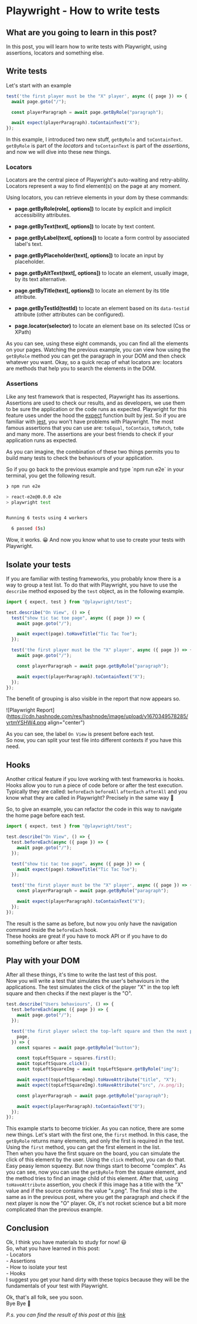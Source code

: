 # Playwright - How to write tests

## What are you going to learn in this post?

In this post, you will learn how to write tests with Playwright, using assertions, locators and something else.

## Write tests

Let's start with an example

```typescript
test('the first player must be the "X" player', async ({ page }) => {
  await page.goto("/");

  const playerParagraph = await page.getByRole("paragraph");

  await expect(playerParagraph).toContainText("X");
});
```

In this example, I introduced two new stuff, `getByRole` and `toContainText`.  
`getByRole` is part of the *locators* and `toContainText` is part of the *assertions*, and now we will dive into these new things.

### Locators

Locators are the central piece of Playwright's auto-waiting and retry-ability. Locators represent a way to find element(s) on the page at any moment.

Using locators, you can retrieve elements in your dom by these commands:

*   **page.getByRole(role\[, options\])** to locate by explicit and implicit accessibility attributes.
    
*   **page.getByText(text\[, options\])** to locate by text content.
    
*   **page.getByLabel(text\[, options\])** to locate a form control by associated label's text.
    
*   **page.getByPlaceholder(text\[, options\])** to locate an input by placeholder.
    
*   **page.getByAltText(text\[, options\])** to locate an element, usually image, by its text alternative.
    
*   **page.getByTitle(text\[, options\])** to locate an element by its title attribute.
    
*   **page.getByTestId(testId)** to locate an element based on its `data-testid` attribute (other attributes can be configured).
    
*   **page.locator(selector)** to locate an element base on its selected (Css or XPath)
    

As you can see, using these eight commands, you can find all the elements on your pages. Watching the previous example, you can view how using the `getByRole` method you can get the paragraph in your DOM and then check whatever you want. Okay, so a quick recap of what locators are: locators are methods that help you to search the elements in the DOM.

### Assertions

Like any test framework that is respected, Playwright has its assertions. Assertions are used to check our results, and as developers, we use them to be sure the application or the code runs as expected. Playwright for this feature uses under the hood the [expect](https://jestjs.io/docs/expect) function built by jest. So if you are familiar with [jest](https://jestjs.io/), you won't have problems with Playwright. The most famous assertions that you can use are: `toEqual`, `toContain`, `toMatch`, `toBe` and many more. The assertions are your best friends to check if your application runs as expected.

As you can imagine, the combination of these two things permits you to build many tests to check the behaviours of your application.

So if you go back to the previous example and type \`npm run e2e\` in your terminal, you get the following result.

```bash
❯ npm run e2e

> react-e2e@0.0.0 e2e
> playwright test


Running 6 tests using 4 workers

  6 passed (5s)
```

Wow, it works. 😀 And now you know what to use to create your tests with Playwright.

## Isolate your tests

If you are familiar with testing frameworks, you probably know there is a way to group a test list. To do that with Playwright, you have to use the `describe` method exposed by the `test` object, as in the following example.

```typescript
import { expect, test } from "@playwright/test";

test.describe("On View", () => {
  test("show tic tac toe page", async ({ page }) => {
    await page.goto("/");

    await expect(page).toHaveTitle("Tic Tac Toe");
  });

  test('the first player must be the "X" player', async ({ page }) => {
    await page.goto("/");

    const playerParagraph = await page.getByRole("paragraph");

    await expect(playerParagraph).toContainText("X");
  });
});
```

The benefit of grouping is also visible in the report that now appears so.

![Playwright Report](https://cdn.hashnode.com/res/hashnode/image/upload/v1670349578285/yrtmYSHW4.png align="center")

As you can see, the label `On View` is present before each test.  
So now, you can split your test file into different contexts if you have this need.

## Hooks

Another critical feature if you love working with test frameworks is hooks.  
Hooks allow you to run a piece of code before or after the test execution. Typically they are called: `beforeEach` `beforeAll` `afterEach` `afterAll` and you know what they are called in Playwright? Precisely in the same way 🚀

So, to give an example, you can refactor the code in this way to navigate the home page before each test.

```typescript
import { expect, test } from "@playwright/test";

test.describe("On View", () => {
  test.beforeEach(async ({ page }) => {
    await page.goto("/");
  });

  test("show tic tac toe page", async ({ page }) => {
    await expect(page).toHaveTitle("Tic Tac Toe");
  });

  test('the first player must be the "X" player', async ({ page }) => {
    const playerParagraph = await page.getByRole("paragraph");

    await expect(playerParagraph).toContainText("X");
  });
});
```

The result is the same as before, but now you only have the navigation command inside the `beforeEach` hook.  
These hooks are great if you have to mock API or if you have to do something before or after tests.

## Play with your DOM

After all these things, it's time to write the last test of this post.  
Now you will write a test that simulates the user's behaviours in the applications. The test simulates the click of the player "X" in the top left square and then checks if the next player is the "O".

```typescript
test.describe("Users behaviours", () => {
  test.beforeEach(async ({ page }) => {
    await page.goto("/");
  });

  test('the first player select the top-left square and then the next player is the "O"', async ({
    page,
  }) => {
    const squares = await page.getByRole("button");

    const topLeftSquare = squares.first();
    await topLeftSquare.click();
    const topLeftSquareImg = await topLeftSquare.getByRole("img");

    await expect(topLeftSquareImg).toHaveAttribute("title", "X");
    await expect(topLeftSquareImg).toHaveAttribute("src", /x.png/i);

    const playerParagraph = await page.getByRole("paragraph");

    await expect(playerParagraph).toContainText("O");
  });
});
```

This example starts to become trickier. As you can notice, there are some new things. Let's start with the first one, the `first` method. In this case, the `getByRole` returns many elements, and only the first is required in the test. Using the `first` method, you can get the first element in the list.  
Then when you have the first square on the board, you can simulate the click of this element by the user. Using the `click` method, you can do that. Easy peasy lemon squeezy. But now things start to become "complex". As you can see, now you can use the `getByRole` from the square element, and the method tries to find an image child of this element. After that, using `toHaveAttribute` assertion, you check if this image has a title with the "X" value and if the source contains the value "x.png". The final step is the same as in the previous post, where you get the paragraph and check if the next player is now the "O" player. Ok, it's not rocket science but a bit more complicated than the previous example.

## Conclusion

Ok, I think you have materials to study for now! ‎‎😃  
So, what you have learned in this post:  
\- Locators  
\- Assertions  
\- How to isolate your test  
\- Hooks  
I suggest you get your hand dirty with these topics because they will be the fundamentals of your test with Playwright.

Ok, that's all folk, see you soon.  
Bye Bye 👋

*P.s. you can find the result of this post at this* [*link*](https://github.com/Puppo/playwright-series/tree/02-how-to-write-tests)